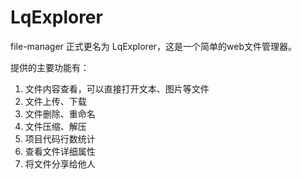 # LqExplorer

file-manager 正式更名为 LqExplorer，这是一个简单的web文件管理器。

提供的主要功能有：
1. 文件内容查看，可以直接打开文本、图片等文件
2. 文件上传、下载
3. 文件删除、重命名
4. 文件压缩、解压
5. 项目代码行数统计
6. 查看文件详细属性
7. 将文件分享给他人
